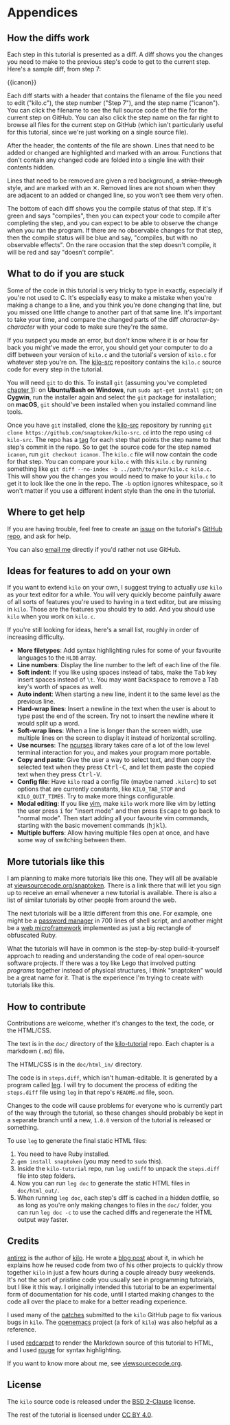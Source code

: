 # Appendices

## How the diffs work

Each step in this tutorial is presented as a diff. A diff shows you the changes
you need to make to the previous step's code to get to the current step. Here's
a sample diff, from step 7:

{{icanon}}

Each diff starts with a header that contains the filename of the file you need
to edit ("kilo.c"), the step number ("Step 7"), and the step name ("icanon").
You can click the filename to see the full source code of the file for the
current step on GitHub. You can also click the step name on the far right to
browse all files for the current step on GitHub (which isn't particularly
useful for this tutorial, since we're just working on a single source file).

After the header, the contents of the file are shown. Lines that need to be
added or changed are highlighted and marked with an arrow. Functions that don't
contain any changed code are folded into a single line with their contents
hidden.

Lines that need to be removed are given a red background, a
<s>strike-through</s> style, and are marked with an ✕. Removed lines are not
shown when they are adjacent to an added or changed line, so you won't see them
very often.

The bottom of each diff shows you the compile status of that step. If it's
green and says "compiles", then you can expect your code to compile after
completing the step, and you can expect to be able to observe the change when
you run the program. If there are no observable changes for that step, then the
compile status will be blue and say, "compiles, but with no observable
effects". On the rare occasion that the step doesn't compile, it will be red
and say "doesn't compile".

## What to do if you are stuck

Some of the code in this tutorial is very tricky to type in exactly, especially
if you're not used to C. It's especially easy to make a mistake when you're
making a change to a line, and you think you're done changing that line, but
you missed one little change to another part of that same line. It's important
to take your time, and compare the changed parts of the diff
*character-by-character* with your code to make sure they're the same.

If you suspect you made an error, but don't know where it is or how far back
you might've made the error, you should get your computer to do a diff between
your version of `kilo.c` and the tutorial's version of `kilo.c` for whatever
step you're on. The
[kilo-src](https://github.com/snaptoken/kilo-src) repository contains the
`kilo.c` source code for every step in the tutorial.

You will need `git` to do this. To install `git` (assuming you've completed
[chapter 1](01.setup.html)): on **Ubuntu/Bash on Windows**, run
`sudo apt-get install git`; on **Cygwin**, run the installer again and select
the `git` package for installation; on **macOS**, `git` should've been
installed when you installed command line tools.

Once you have `git` installed, clone the
[kilo-src](https://github.com/snaptoken/kilo-src) repository by running
`git clone https://github.com/snaptoken/kilo-src`. `cd` into the repo using
`cd kilo-src`. The repo has a
[tag](https://git-scm.com/book/en/v2/Git-Basics-Tagging) for each step that
points the step name to that step's commit in the repo. So to get the source
code for the step named `icanon`, run `git checkout icanon`. The `kilo.c` file
will now contain the code for that step. You can compare your `kilo.c` with
this `kilo.c` by running something like
`git diff --no-index -b ../path/to/your/kilo.c kilo.c`. This will show you the
changes you would need to make to your `kilo.c` to get it to look like the one
in the repo. The `-b` option ignores whitespace, so it won't matter if you use
a different indent style than the one in the tutorial.

## Where to get help

If you are having trouble, feel free to create an
[issue](https://github.com/snaptoken/kilo-tutorial/issues) on the tutorial's
[GitHub repo](https://github.com/snaptoken/kilo-tutorial), and ask for help.

You can also [email me](mailto:jeremy.ruten@gmail.com) directly if you'd rather
not use GitHub.

## Ideas for features to add on your own

If you want to extend `kilo` on your own, I suggest trying to actually *use*
`kilo` as your text editor for a while. You will very quickly become painfully
aware of all sorts of features you're used to having in a text editor, but are
missing in `kilo`. Those are the features you should try to add. And you should
use `kilo` when you work on `kilo.c`.

If you're still looking for ideas, here's a small list, roughly in order of
increasing difficulty.

* **More filetypes**: Add syntax highlighting rules for some of your favourite
  languages to the `HLDB` array.
* **Line numbers**: Display the line number to the left of each line of the
  file.
* **Soft indent**: If you like using spaces instead of tabs, make the
  <kbd>Tab</kbd> key insert spaces instead of `\t`. You may want
  <kbd>Backspace</kbd> to remove a <kbd>Tab</kbd> key's worth of spaces as
  well.
* **Auto indent**: When starting a new line, indent it to the same level as the
  previous line.
* **Hard-wrap lines**: Insert a newline in the text when the user is about
  to type past the end of the screen. Try not to insert the newline where it
  would split up a word.
* **Soft-wrap lines**: When a line is longer than the screen width, use
  multiple lines on the screen to display it instead of horizontal scrolling.
* **Use ncurses**: The [ncurses](https://en.wikipedia.org/wiki/Ncurses)
  library takes care of a lot of the low level terminal interaction for you,
  and makes your program more portable.
* **Copy and paste**: Give the user a way to select text, and then copy the
  selected text when they press <kbd>Ctrl-C</kbd>, and let them paste the
  copied text when they press <kbd>Ctrl-V</kbd>.
* **Config file**: Have `kilo` read a config file (maybe named `.kilorc`) to
  set options that are currently constants, like `KILO_TAB_STOP` and
  `KILO_QUIT_TIMES`. Try to make more things configurable.
* **Modal editing**: If you like [vim](http://www.vim.org/), make `kilo` work
  more like vim by letting the user press <kbd>i</kbd> for "insert mode" and
  then press <kbd>Escape</kbd> to go back to "normal mode". Then start adding
  all your favourite vim commands, starting with the basic movement commands
  (<kbd>h</kbd><kbd>j</kbd><kbd>k</kbd><kbd>l</kbd>).
* **Multiple buffers**: Allow having multiple files open at once, and have some
  way of switching between them.

## More tutorials like this

I am planning to make more tutorials like this one. They will all be available
at [viewsourcecode.org/snaptoken](http://viewsourcecode.org/snaptoken). There
is a link there that will let you sign up to receive an email whenever a new
tutorial is available. There is also a list of similar tutorials by other
people from around the web.

The next tutorials will be a little different from this one. For example, one
might be a [password manager](https://passwordstore.org) in 700 lines of shell
script, and another might be a
[web microframework](https://github.com/camping/camping) implemented as just a
big rectangle of obfuscated Ruby.

What the tutorials will have in common is the step-by-step build-it-yourself
approach to reading and understanding the code of real open-source software
projects. If there was a toy like Lego that involved putting *programs*
together instead of physical structures, I think "snaptoken" would be a great
name for it. That is the experience I'm trying to create with tutorials like
this.

## How to contribute

Contributions are welcome, whether it's changes to the text, the code, or the
HTML/CSS.

The text is in the `doc/` directory of the
[kilo-tutorial](https://github.com/snaptoken/kilo-tutorial) repo. Each chapter
is a markdown (`.md`) file.

The HTML/CSS is in the `doc/html_in/` directory.

The code is in `steps.diff`, which isn't human-editable. It is generated by a
program called [leg](https://github.com/yjerem/leg). I will try to document the
process of editing the `steps.diff` file using `leg` in that repo's `README.md`
file, soon.

Changes to the code will cause problems for everyone who is currently part of
the way through the tutorial, so these changes should probably be kept in a
separate branch until a new, `1.0.0` version of the tutorial is released or
something.

To use `leg` to generate the final static HTML files:

1. You need to have Ruby installed.
2. `gem install snaptoken` (you may need to `sudo` this).
3. Inside the `kilo-tutorial` repo, run `leg undiff` to unpack the `steps.diff`
   file into step folders.
4. Now you can run `leg doc` to generate the static HTML files in
   `doc/html_out/`.
5. When running `leg doc`, each step's diff is cached in a hidden dotfile, so
   as long as you're only making changes to files in the `doc/` folder, you can
   run `leg doc -c` to use the cached diffs and regenerate the HTML output way
   faster.

## Credits

[antirez](http://invece.org/) is the author of
[kilo](https://github.com/antirez/kilo). He wrote a
[blog post](http://antirez.com/news/108) about it, in which he explains how he
reused code from two of his other projects to quickly throw together `kilo` in
just a few hours during a couple already busy weekends. It's not the sort of
pristine code you usually see in programming tutorials, but I like it this way.
I originally intended this tutorial to be an experimental form of documentation
for his code, until I started making changes to the code all over the place to
make for a better reading experience.

I used many of the [patches](https://github.com/antirez/kilo/pulls) submitted
to the `kilo` GitHub page to fix various bugs in `kilo`. The
[openemacs](https://github.com/practicalswift/openemacs) project (a fork of
`kilo`) was also helpful as a reference.

I used [redcarpet](https://github.com/vmg/redcarpet) to render the Markdown
source of this tutorial to HTML, and I used
[rouge](https://github.com/jneen/rouge) for syntax highlighting.

If you want to know more about me, see
[viewsourcecode.org](http://viewsourcecode.org).

## License

The `kilo` source code is released under the
[BSD 2-Clause](https://github.com/snaptoken/kilo-tutorial/blob/master/steps.diff.LICENSE)
license.

The rest of the tutorial is licensed under
[CC BY 4.0](https://creativecommons.org/licenses/by/4.0/).

